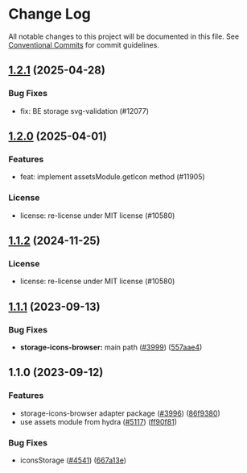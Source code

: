# Change Log

All notable changes to this project will be documented in this file.
See [Conventional Commits](https://conventionalcommits.org) for commit guidelines.

## [1.2.1](https://github.com/ExodusMovement/exodus-hydra/compare/@exodus/storage-icons-browser@1.2.0...@exodus/storage-icons-browser@1.2.1) (2025-04-28)

### Bug Fixes

- fix: BE storage svg-validation (#12077)

## [1.2.0](https://github.com/ExodusMovement/exodus-hydra/compare/@exodus/storage-icons-browser@1.1.1...@exodus/storage-icons-browser@1.2.0) (2025-04-01)

### Features

- feat: implement assetsModule.getIcon method (#11905)

### License

- license: re-license under MIT license (#10580)

## [1.1.2](https://github.com/ExodusMovement/exodus-hydra/compare/@exodus/storage-icons-browser@1.1.1...@exodus/storage-icons-browser@1.1.2) (2024-11-25)

### License

- license: re-license under MIT license (#10580)

## [1.1.1](https://github.com/ExodusMovement/exodus-hydra/compare/@exodus/storage-icons-browser@1.1.0...@exodus/storage-icons-browser@1.1.1) (2023-09-13)

### Bug Fixes

- **storage-icons-browser:** main path ([#3999](https://github.com/ExodusMovement/exodus-hydra/issues/3999)) ([557aae4](https://github.com/ExodusMovement/exodus-hydra/commit/557aae4e256e60a55cdf9a9d15fa953b13d3f1be))

## 1.1.0 (2023-09-12)

### Features

- storage-icons-browser adapter package ([#3996](https://github.com/ExodusMovement/exodus-hydra/issues/3996)) ([86f9380](https://github.com/ExodusMovement/exodus-hydra/commit/86f9380871ea4a89f540bf89803191c283995818))
- use assets module from hydra ([#5117](https://github.com/ExodusMovement/exodus-hydra/issues/5117)) ([ff90f81](https://github.com/ExodusMovement/exodus-hydra/commit/ff90f8185de6fa28fcad436c0dc8ab65755c84fb))

### Bug Fixes

- iconsStorage ([#4541](https://github.com/ExodusMovement/exodus-hydra/issues/4541)) ([667a13e](https://github.com/ExodusMovement/exodus-hydra/commit/667a13e55a367d4b5713be3209cb628309e72583))
